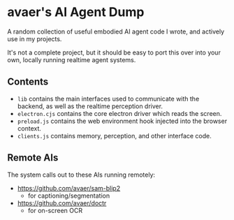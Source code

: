 # avaer's AI Agent Dump

A random collection of useful embodied AI agent code I wrote, and actively use in my projects.

It's not a complete project, but it should be easy to port this over into your own, locally running realtime agent systems.

## Contents
- `lib` contains the main interfaces used to communicate with the backend, as well as the realtime perception driver.
- `electron.cjs` contains the core electron driver which reads the screen.
- `preload.js` contains the web environment hook injected into the browser context.
- `clients.js` contains memory, perception, and other interface code.

## Remote AIs
The system calls out to these AIs running remotely:
- https://github.com/avaer/sam-blip2
  - for captioning/segmentation
- https://github.com/avaer/doctr
  - for on-screen OCR
